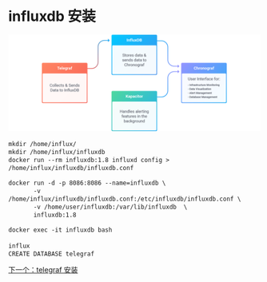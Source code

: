 # influxdb 安装

![influxdb oss](../static/influx%202.0.png)

```
mkdir /home/influx/
mkdir /home/influx/influxdb
docker run --rm influxdb:1.8 influxd config > /home/influx/influxdb/influxdb.conf
```

```
docker run -d -p 8086:8086 --name=influxdb \
       -v  /home/influx/influxdb/influxdb.conf:/etc/influxdb/influxdb.conf \
       -v /home/user/influxdb:/var/lib/influxdb  \
       influxdb:1.8
```

```
docker exec -it influxdb bash

influx
CREATE DATABASE telegraf
```

[下一个：telegraf  安装](https://github.com/deanls1/note/blob/main/influxdb/2.telegraf%20%E5%AE%89%E8%A3%85.md)
